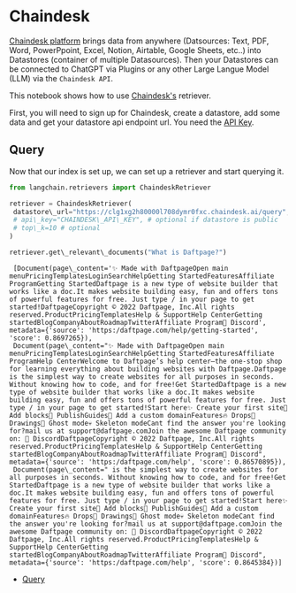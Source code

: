 # Chaindesk

[Chaindesk platform](https://docs.chaindesk.ai/introduction) brings data from anywhere (Datsources: Text, PDF, Word, PowerPpoint, Excel, Notion, Airtable, Google Sheets, etc..) into Datastores (container of multiple Datasources).
Then your Datastores can be connected to ChatGPT via Plugins or any other Large Langue Model (LLM) via the `Chaindesk API`.

This notebook shows how to use [Chaindesk's](https://www.chaindesk.ai/) retriever.

First, you will need to sign up for Chaindesk, create a datastore, add some data and get your datastore api endpoint url. You need the [API Key](https://docs.chaindesk.ai/api-reference/authentication).

## Query[​](#query "Direct link to Query")

Now that our index is set up, we can set up a retriever and start querying it.

```python
from langchain.retrievers import ChaindeskRetriever  

```

```python
retriever = ChaindeskRetriever(  
 datastore\_url="https://clg1xg2h80000l708dymr0fxc.chaindesk.ai/query",  
 # api\_key="CHAINDESK\_API\_KEY", # optional if datastore is public  
 # top\_k=10 # optional  
)  

```

```python
retriever.get\_relevant\_documents("What is Daftpage?")  

```

```text
 [Document(page\_content='✨ Made with DaftpageOpen main menuPricingTemplatesLoginSearchHelpGetting StartedFeaturesAffiliate ProgramGetting StartedDaftpage is a new type of website builder that works like a doc.It makes website building easy, fun and offers tons of powerful features for free. Just type / in your page to get started!DaftpageCopyright © 2022 Daftpage, Inc.All rights reserved.ProductPricingTemplatesHelp & SupportHelp CenterGetting startedBlogCompanyAboutRoadmapTwitterAffiliate Program👾 Discord', metadata={'source': 'https:/daftpage.com/help/getting-started', 'score': 0.8697265}),  
 Document(page\_content="✨ Made with DaftpageOpen main menuPricingTemplatesLoginSearchHelpGetting StartedFeaturesAffiliate ProgramHelp CenterWelcome to Daftpage’s help center—the one-stop shop for learning everything about building websites with Daftpage.Daftpage is the simplest way to create websites for all purposes in seconds. Without knowing how to code, and for free!Get StartedDaftpage is a new type of website builder that works like a doc.It makes website building easy, fun and offers tons of powerful features for free. Just type / in your page to get started!Start here✨ Create your first site🧱 Add blocks🚀 PublishGuides🔖 Add a custom domainFeatures🔥 Drops🎨 Drawings👻 Ghost mode💀 Skeleton modeCant find the answer you're looking for?mail us at support@daftpage.comJoin the awesome Daftpage community on: 👾 DiscordDaftpageCopyright © 2022 Daftpage, Inc.All rights reserved.ProductPricingTemplatesHelp & SupportHelp CenterGetting startedBlogCompanyAboutRoadmapTwitterAffiliate Program👾 Discord", metadata={'source': 'https:/daftpage.com/help', 'score': 0.86570895}),  
 Document(page\_content=" is the simplest way to create websites for all purposes in seconds. Without knowing how to code, and for free!Get StartedDaftpage is a new type of website builder that works like a doc.It makes website building easy, fun and offers tons of powerful features for free. Just type / in your page to get started!Start here✨ Create your first site🧱 Add blocks🚀 PublishGuides🔖 Add a custom domainFeatures🔥 Drops🎨 Drawings👻 Ghost mode💀 Skeleton modeCant find the answer you're looking for?mail us at support@daftpage.comJoin the awesome Daftpage community on: 👾 DiscordDaftpageCopyright © 2022 Daftpage, Inc.All rights reserved.ProductPricingTemplatesHelp & SupportHelp CenterGetting startedBlogCompanyAboutRoadmapTwitterAffiliate Program👾 Discord", metadata={'source': 'https:/daftpage.com/help', 'score': 0.8645384})]  

```

- [Query](#query)
